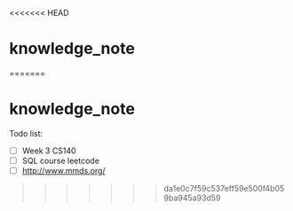 <<<<<<< HEAD
# knowledge_note
=======
# knowledge_note
Todo list:
+ [ ] Week 3 CS140
+ [ ] SQL course leetcode
+ [ ] http://www.mmds.org/
>>>>>>> da1e0c7f59c537eff59e500f4b059ba945a93d59
